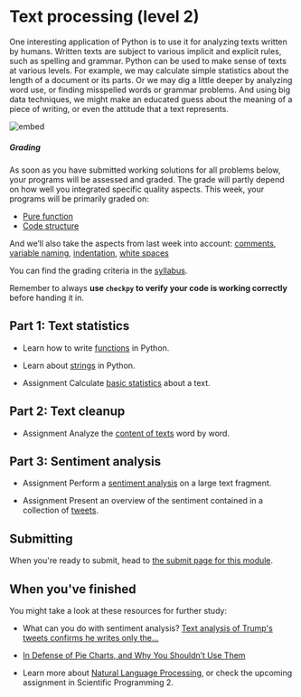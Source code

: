 # Text processing (level 2)

One interesting application of Python is to use it for analyzing texts written by humans. Written texts are subject to various implicit and explicit rules, such as spelling and grammar. Python can be used to make sense of texts at various levels. For example, we may calculate simple statistics about the length of a document or its parts. Or we may dig a little deeper by analyzing word use, or finding misspelled words or grammar problems. And using big data techniques, we might make an educated guess about the meaning of a piece of writing, or even the attitude that a text represents.

![embed](https://player.vimeo.com/video/233508920)

##### Grading

As soon as you have submitted working solutions for all problems below, your programs will be assessed and graded. The grade will partly depend on how well you integrated specific quality aspects. This week, your programs will be primarily graded on:

* [Pure function](/reference/style-guide#pure-functions)
* [Code structure](/reference/style-guide#structure)

And we’ll also take the aspects from last week into account: [comments](/reference/style-guide#comments), [variable naming](/reference/style-guide#variables), [indentation](/reference/style-guide#indentation), [white spaces](/reference/style-guide#blank-lines-and-extra-spaces)

You can find the grading criteria in the [syllabus](/syllabus#feedback).

Remember to always **use `checkpy` to verify your code is working correctly** before handing it in.

## Part 1: Text statistics

- Learn how to write [functions](/text/functions) in Python.

- Learn about [strings](/text/strings) in Python.

- <span class="badge badge-primary">Assignment</span> Calculate [basic statistics](/text/statistics) about a text.

## Part 2: Text cleanup

- <span class="badge badge-primary">Assignment</span> Analyze the [content of texts](/text/words) word by word.

## Part 3: Sentiment analysis

- <span class="badge badge-primary">Assignment</span> Perform a [sentiment analysis](/text/sentiment) on a large text fragment.

- <span class="badge badge-primary">Assignment</span> Present an overview of the sentiment contained in a collection of [tweets](/text/tweets).

## Submitting

When you're ready to submit, head to [the submit page for this module](/text/submit).

## When you've finished

You might take a look at these resources for further study:

- What can you do with sentiment analysis? [Text analysis of Trump's tweets confirms he writes only the...](http://varianceexplained.org/r/trump-tweets/)

- [In Defense of Pie Charts, and Why You Shouldn’t Use Them](https://medium.com/@KristinHenry/in-defense-of-pie-charts-and-why-you-shouldnt-use-them-df2e8ccb5f76)

- Learn more about [Natural Language Processing](http://www.ling.helsinki.fi/kit/2008s/clt231/nltk-0.9.5/doc/en/book.html), or check the upcoming assignment in Scientific Programming 2.
